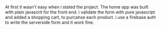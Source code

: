 At first it wasn't easy when i stated the project. The home app was built with plain javascrit for the front end. i validate the form with pure javascript and added a shopping cart, to purcahse each product. i use a firebase auth to write the serverside form and it work fine. 
